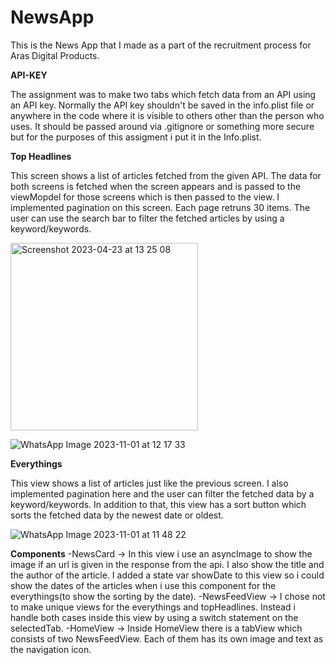 # NewsApp

This is the News App that I made as a part of the recruitment process for Aras Digital Products.

**API-KEY**

The assignment was to make two tabs which fetch data from an API using an API key. Normally the API key shouldn't be
saved in the info.plist file or anywhere in the code where it is visible to others other than the person who uses. It should be passed around via .gitignore or 
something more secure but for the purposes of this assigment i put it in the Info.plist.

**Top Headlines**

This screen shows a list of articles fetched from the given API. The data for both screens is fetched when the screen appears and is passed to the viewMopdel for those
screens which is then passed to the view.
I implemented pagination on this screen. Each page retruns 30 items. The user can use the search bar to filter the fetched articles by using a keyword/keywords.

<img width="300" alt="Screenshot 2023-04-23 at 13 25 08" src="https://github.com/LuciaZ50/NewsApp/assets/93731591/e2a101a4-8b30-4756-b819-34122b8420db">


![WhatsApp Image 2023-11-01 at 12 17 33](https://github.com/LuciaZ50/NewsApp/assets/93731591/e2a101a4-8b30-4756-b819-34122b8420db)

**Everythings**

This view shows a list of articles just like the previous screen. I also implemented pagination here and the user can filter the fetched data by a keyword/keywords.
In addition to that, this view has a sort button which sorts the fetched data by the newest date or oldest.

![WhatsApp Image 2023-11-01 at 11 48 22](https://github.com/LuciaZ50/NewsApp/assets/93731591/49bb3a40-74b3-468b-b5e3-aa59acb14de8)

**Components**
-NewsCard -> In this view i use an asyncImage to show the image if an url is given in the response from the api. I also show the title and the author of the article. I added
a state var showDate to this view so i could show the dates of the articles when i use this component for the everythings(to show the sorting by the date).
-NewsFeedView -> I chose not to make unique views for the everythings and topHeadlines. Instead i handle both cases inside this view by using a switch statement on the selectedTab.
-HomeView -> Inside HomeView there is a tabView which consists of two NewsFeedView. Each of them has its own image and text as the navigation icon.




